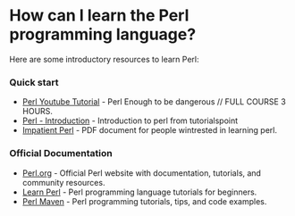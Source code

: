 # How can I learn the Perl programming language?

Here are some introductory resources to learn Perl:

### Quick start 
- [Perl Youtube Tutorial](https://www.youtube.com/watch?v=c0k9ieKky7Q) - Perl Enough to be dangerous // FULL COURSE 3 HOURS.
- [Perl - Introduction](https://www.tutorialspoint.com/perl/perl_quick_guide.htm) - Introduction to perl from tutorialspoint
- [Impatient Perl](https://blob.perl.org/books/impatient-perl/iperl.pdf) - PDF document for people wintrested in learning perl.

### Official Documentation 
- [Perl.org](https://www.perl.org/) - Official Perl website with documentation, tutorials, and community resources.
- [Learn Perl](https://learn.perl.org/) - Perl programming language tutorials for beginners.
- [Perl Maven](https://perlmaven.com/) - Perl programming tutorials, tips, and code examples.
